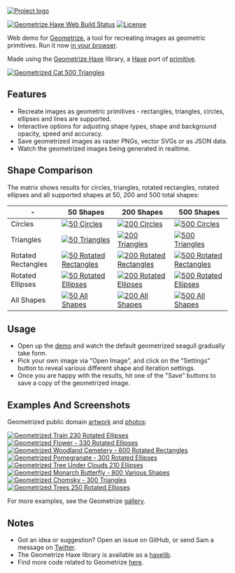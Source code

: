 [![Project logo](https://github.com/Tw1ddle/geometrize-haxe-web/blob/master/screenshots/logo.png?raw=true "Geometrize Haxe Project logo")](https://www.geometrize.co.uk/)

[![Geometrize Haxe Web Build Status](https://ci.appveyor.com/api/projects/status/github/Tw1ddle/geometrize-haxe-web)](https://ci.appveyor.com/project/Tw1ddle/geometrize-haxe-web)
[![License](https://img.shields.io/:license-mit-blue.svg?style=flat-square)](https://github.com/Tw1ddle/geometrize-haxe-web/blob/master/LICENSE)

Web demo for [Geometrize](https://www.geometrize.co.uk/), a tool for recreating images as geometric primitives. Run it now [in your browser](https://www.samcodes.co.uk/project/geometrize-haxe-web/).

Made using the [Geometrize Haxe](https://github.com/Tw1ddle/geometrize-haxe) library, a [Haxe](https://haxe.org/) port of [primitive](https://github.com/fogleman/primitive).

[![Geometrized Cat 500 Triangles](https://github.com/Tw1ddle/geometrize-haxe-web/blob/master/screenshots/cat.gif?raw=true "Geometrized Cat - 500 Geometric Primitives")](https://www.geometrize.co.uk/)

## Features
* Recreate images as geometric primitives - rectangles, triangles, circles, ellipses and lines are supported.
* Interactive options for adjusting shape types, shape and background opacity, speed and accuracy.
* Save geometrized images as raster PNGs, vector SVGs or as JSON data.
* Watch the geometrized images being generated in realtime.

## Shape Comparison

The matrix shows results for circles, triangles, rotated rectangles, rotated ellipses and all supported shapes at 50, 200 and 500 total shapes:

| -                  | 50 Shapes     | 200 Shapes    | 500 Shapes   |
| ------------------ | ------------- | ------------- | ------------ |
| Circles            | [![50 Circles](https://github.com/Tw1ddle/geometrize-haxe-web/blob/master/screenshots/seagull_50_circles.png?raw=true)](https://www.geometrize.co.uk/) | [![200 Circles](https://github.com/Tw1ddle/geometrize-haxe-web/blob/master/screenshots/seagull_200_circles.png?raw=true)](https://www.geometrize.co.uk/) | [![500 Circles](https://github.com/Tw1ddle/geometrize-haxe-web/blob/master/screenshots/seagull_500_circles.png?raw=true)](https://www.geometrize.co.uk/) |
| Triangles          | [![50 Triangles](https://github.com/Tw1ddle/geometrize-haxe-web/blob/master/screenshots/seagull_50_triangles.png?raw=true)](https://www.geometrize.co.uk/) | [![200 Triangles](https://github.com/Tw1ddle/geometrize-haxe-web/blob/master/screenshots/seagull_200_triangles.png?raw=true)](https://www.geometrize.co.uk/) | [![500 Triangles](https://github.com/Tw1ddle/geometrize-haxe-web/blob/master/screenshots/seagull_500_triangles.png?raw=true)](https://www.geometrize.co.uk/) |
| Rotated Rectangles | [![50 Rotated Rectangles](https://github.com/Tw1ddle/geometrize-haxe-web/blob/master/screenshots/seagull_50_rotated_rectangles.png?raw=true)](https://www.geometrize.co.uk/) | [![200 Rotated Rectangles](https://github.com/Tw1ddle/geometrize-haxe-web/blob/master/screenshots/seagull_200_rotated_rectangles.png?raw=true)](https://www.geometrize.co.uk/) | [![500 Rotated Rectangles](https://github.com/Tw1ddle/geometrize-haxe-web/blob/master/screenshots/seagull_500_rotated_rectangles.png?raw=true)](https://www.geometrize.co.uk/) |
| Rotated Ellipses   | [![50 Rotated Ellipses](https://github.com/Tw1ddle/geometrize-haxe-web/blob/master/screenshots/seagull_50_rotated_ellipses.png?raw=true)](https://www.geometrize.co.uk/) | [![200 Rotated Ellipses](https://github.com/Tw1ddle/geometrize-haxe-web/blob/master/screenshots/seagull_200_rotated_ellipses.png?raw=true)](https://www.geometrize.co.uk/) | [![500 Rotated Ellipses](https://github.com/Tw1ddle/geometrize-haxe-web/blob/master/screenshots/seagull_500_rotated_ellipses.png?raw=true)](https://www.geometrize.co.uk/) |
| All Shapes         | [![50 All Shapes](https://github.com/Tw1ddle/geometrize-haxe-web/blob/master/screenshots/seagull_50_all_shapes.png?raw=true)](https://www.geometrize.co.uk/) | [![200 All Shapes](https://github.com/Tw1ddle/geometrize-haxe-web/blob/master/screenshots/seagull_200_all_shapes.png?raw=true)](https://www.geometrize.co.uk/) | [![500 All Shapes](https://github.com/Tw1ddle/geometrize-haxe-web/blob/master/screenshots/seagull_500_all_shapes.png?raw=true)](https://www.geometrize.co.uk/) |

## Usage

* Open up the [demo](https://www.samcodes.co.uk/project/geometrize-haxe-web/) and watch the default geometrized seagull gradually take form.
* Pick your own image via "Open Image", and click on the "Settings" button to reveal various different shape and iteration settings.
* Once you are happy with the results, hit one of the "Save" buttons to save a copy of the geometrized image.

## Examples And Screenshots

Geometrized public domain [artwork](https://commons.wikimedia.org/wiki/Category:Paintings_by_painter) and [photos](https://www.pexels.com/public-domain-images/):

[![Geometrized Train 230 Rotated Ellipses](https://github.com/Tw1ddle/geometrize-haxe/blob/master/screenshots/train.png?raw=true "Train - 230 Rotated Ellipses")](https://www.geometrize.co.uk/)
[![Geometrized Flower - 330 Rotated Ellipses](https://github.com/Tw1ddle/geometrize-haxe-web/blob/master/screenshots/flower.png?raw=true "Flower - 330 Rotated Ellipses")](https://www.geometrize.co.uk/)
[![Geometrized Woodland Cemetery - 600 Rotated Rectangles](https://github.com/Tw1ddle/geometrize-haxe-web/blob/master/screenshots/woodland_cemetery.png?raw=true "Woodland Cemetery - 600 Rotated Rectangles")](https://www.geometrize.co.uk/)
[![Geometrized Pomegranate - 300 Rotated Ellipses](https://github.com/Tw1ddle/geometrize-haxe-web/blob/master/screenshots/pomegranate.png?raw=true "Pomegranate - 300 Rotated Ellipses")](https://www.geometrize.co.uk/)
[![Geometrized Tree Under Clouds 210 Ellipses](https://github.com/Tw1ddle/geometrize-haxe/blob/master/screenshots/tree_under_clouds.png?raw=true "Tree Under Clouds - 210 Ellipses")](https://www.geometrize.co.uk/)
[![Geometrized Monarch Butterfly - 800 Various Shapes](https://github.com/Tw1ddle/geometrize-haxe-web/blob/master/screenshots/monarch_butterfly.png?raw=true "Monarch Butterfly - 800 Various Shapes")](https://www.geometrize.co.uk/)
[![Geometrized Chomsky - 300 Triangles](https://github.com/Tw1ddle/geometrize-haxe-web/blob/master/screenshots/chomsky.png?raw=true "Noam Chomsky - 300 Triangles")](https://www.geometrize.co.uk/)
[![Geometrized Trees 250 Rotated Ellipses](https://github.com/Tw1ddle/geometrize-haxe/blob/master/screenshots/trees.png?raw=true "Trees - 250 Rotated Ellipses")](https://www.geometrize.co.uk/)

For more examples, see the Geometrize [gallery](https://gallery.geometrize.co.uk/).

## Notes
* Got an idea or suggestion? Open an issue on GitHub, or send Sam a message on [Twitter](https://twitter.com/Sam_Twidale).
* The Geometrize Haxe library is available as a [haxelib](https://lib.haxe.org/p/geometrize-haxe).
* Find more code related to Geometrize [here](https://resources.geometrize.co.uk/).